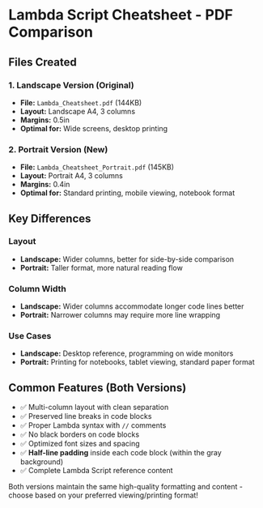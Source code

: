 # Lambda Script Cheatsheet - PDF Comparison

## Files Created

### 1. Landscape Version (Original)
- **File:** `Lambda_Cheatsheet.pdf` (144KB)
- **Layout:** Landscape A4, 3 columns
- **Margins:** 0.5in
- **Optimal for:** Wide screens, desktop printing

### 2. Portrait Version (New)
- **File:** `Lambda_Cheatsheet_Portrait.pdf` (145KB)
- **Layout:** Portrait A4, 3 columns
- **Margins:** 0.4in
- **Optimal for:** Standard printing, mobile viewing, notebook format

## Key Differences

### Layout
- **Landscape:** Wider columns, better for side-by-side comparison
- **Portrait:** Taller format, more natural reading flow

### Column Width
- **Landscape:** Wider columns accommodate longer code lines better
- **Portrait:** Narrower columns may require more line wrapping

### Use Cases
- **Landscape:** Desktop reference, programming on wide monitors
- **Portrait:** Printing for notebooks, tablet viewing, standard paper format

## Common Features (Both Versions)
- ✅ Multi-column layout with clean separation
- ✅ Preserved line breaks in code blocks
- ✅ Proper Lambda syntax with `//` comments  
- ✅ No black borders on code blocks
- ✅ Optimized font sizes and spacing
- ✅ **Half-line padding** inside each code block (within the gray background)
- ✅ Complete Lambda Script reference content

Both versions maintain the same high-quality formatting and content - choose based on your preferred viewing/printing format!
